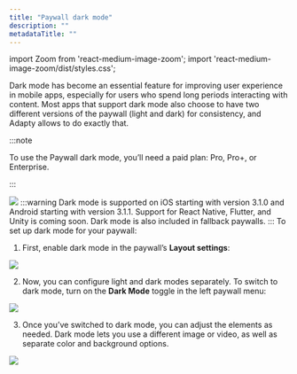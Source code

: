 ```yaml
---
title: "Paywall dark mode"
description: ""
metadataTitle: ""
---
```


import Zoom from 'react-medium-image-zoom';
import 'react-medium-image-zoom/dist/styles.css';

Dark mode has become an essential feature for improving user experience in mobile apps, especially for users who spend long periods interacting with content. Most apps that support dark mode also choose to have two different versions of the paywall (light and dark) for consistency, and Adapty allows to do exactly that.

:::note

To use the Paywall dark mode, you’ll need a paid plan: Pro, Pro+, or Enterprise.

:::

<Zoom>
  <img src={require('./img/darkmode.webp').default}
  style={{
    border: 'none', /* border width and color */
    width: '400px', /* image width */
    display: 'block', /* for alignment */
    margin: '0 auto' /* center alignment */
  }}
/>
</Zoom>
:::warning
Dark mode is supported on iOS starting with version 3.1.0 and Android starting with version 3.1.1. Support for React Native, Flutter, and Unity is coming soon. Dark mode is also included in fallback paywalls.
:::
To set up dark mode for your paywall:

1. First, enable dark mode in the paywall’s **Layout settings**:

<Zoom>
  <img src={require('./img/dark-mode.webp').default}
  style={{
    border: 'none', /* border width and color */
    width: '700px', /* image width */
    display: 'block', /* for alignment */
    margin: '0 auto' /* center alignment */
  }}
/>
</Zoom>

2. Now, you can configure light and dark modes separately. To switch to dark mode, turn on the **Dark Mode** toggle in the left paywall menu:

<Zoom>
     <img src={require('./img/dark-mode-switch.webp').default}
     style={{
       border: 'none', /* border width and color */
       width: '700px', /* image width */
       display: 'block', /* for alignment */
       margin: '0 auto' /* center alignment */
     }}
     />
     </Zoom>

3. Once you’ve switched to dark mode, you can adjust the elements as needed. Dark mode lets you use a different image or video, as well as separate color and background options.

<Zoom>
  <img src={require('./img/dark-mode-done.webp').default}
  style={{
    border: 'none', /* border width and color */
    width: '700px', /* image width */
    display: 'block', /* for alignment */
    margin: '0 auto' /* center alignment */
  }}
  />
  </Zoom>

